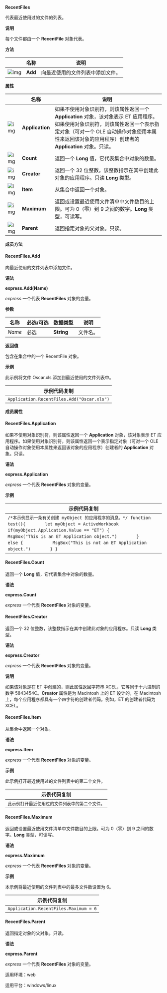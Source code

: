 **RecentFiles**



代表最近使用过的文件的列表。

**说明**

每个文件都由一个 **RecentFile** 对象代表。

**方法**

|                                                              | 名称    | 说明                             |
| ------------------------------------------------------------ | ------- | -------------------------------- |
| ![img](https://qn.cache.wpscdn.cn/encs/doc/office_v19/gif/methods.gif) | **Add** | 向最近使用的文件列表中添加文件。 |

**属性**

|                                                              | 名称            | 说明                                                         |
| ------------------------------------------------------------ | --------------- | ------------------------------------------------------------ |
| ![img](https://qn.cache.wpscdn.cn/encs/doc/office_v19/gif/properties.gif) | **Application** | 如果不使用对象识别符，则该属性返回一个 **Application** 对象，该对象表示 ET 应用程序。如果使用对象识别符，则该属性返回一个表示指定对象（可对一个 OLE 自动操作对象使用本属性来返回该对象的应用程序）创建者的 **Application** 对象。只读。 |
| ![img](https://qn.cache.wpscdn.cn/encs/doc/office_v19/gif/properties.gif) | **Count**       | 返回一个 **Long** 值，它代表集合中对象的数量。               |
| ![img](https://qn.cache.wpscdn.cn/encs/doc/office_v19/gif/properties.gif) | **Creator**     | 返回一个 32 位整数，该整数指示在其中创建此对象的应用程序。只读 **Long** 类型。 |
| ![img](https://qn.cache.wpscdn.cn/encs/doc/office_v19/gif/properties.gif) | **Item**        | 从集合中返回一个对象。                                       |
| ![img](https://qn.cache.wpscdn.cn/encs/doc/office_v19/gif/properties.gif) | **Maximum**     | 返回或设置最近使用文件清单中文件数目的上限。可为 0（零）到 9 之间的数字。**Long** 类型，可读写。 |
| ![img](https://qn.cache.wpscdn.cn/encs/doc/office_v19/gif/properties.gif) | **Parent**      | 返回指定对象的父对象。只读。                                 |

**成员方法**

#### **RecentFiles.Add**

向最近使用的文件列表中添加文件。

**语法**

**express.Add(Name)**

*express*   一个代表 **RecentFiles** 对象的变量。

**参数**

| **名称** | **必选/可选** | **数据类型** | **说明** |
| -------- | ------------- | ------------ | -------- |
| *Name*   | 必选          | **String**   | 文件名。 |

**返回值**

包含在集合中的一个 RecentFile 对象。

**示例**

此示例将文件 Oscar.xls 添加到最近使用的文件列表中。

| 示例代码复制                               |
| ------------------------------------------ |
| `Application.RecentFiles.Add("Oscar.xls")` |

**成员属性**

#### **RecentFiles.Application**

如果不使用对象识别符，则该属性返回一个 **Application** 对象，该对象表示 ET 应用程序。如果使用对象识别符，则该属性返回一个表示指定对象（可对一个 OLE 自动操作对象使用本属性来返回该对象的应用程序）创建者的 **Application** 对象。只读。

**语法**

**express.Application**

*express*   一个代表 **RecentFiles** 对象的变量。

**示例**

| 示例代码复制                                                 |
| ------------------------------------------------------------ |
| `/*本示例显示一条有关创建 myObject 的应用程序的消息。*/ function test(){ 　　　　let myObject = ActiveWorkbook     if(myObject.Application.Value == "ET") { 　　　　    MsgBox("This is an ET Application object.") 　　　　} 　　　　else { 　　　　    MsgBox("This is not an ET Application object.") 　　　　} }` |

#### **RecentFiles.Count**

返回一个 **Long** 值，它代表集合中对象的数量。

**语法**

**express.Count**

*express*   一个代表 **RecentFiles** 对象的变量。

#### **RecentFiles.Creator**

返回一个 32 位整数，该整数指示在其中创建此对象的应用程序。只读 **Long** 类型。

**语法**

**express.Creator**

*express*   一个代表 **RecentFiles** 对象的变量。

**说明**

如果该对象是在 ET 中创建的，则此属性返回字符串 XCEL，它等同于十六进制的数字 5843454C。**Creator** 属性是为 Macintosh 上的 ET 设计的，在 Macintosh 上，每个应用程序都具有一个四字符的创建者代码。例如，ET 的创建者代码为 XCEL。

#### **RecentFiles.Item**

从集合中返回一个对象。

**语法**

**express.Item**

*express*   一个代表 **RecentFiles** 对象的变量。

**示例**

此示例打开最近使用过的文件列表中的第二个文件。

| 示例代码复制                                     |
| ------------------------------------------------ |
| `此示例打开最近使用过的文件列表中的第二个文件。` |

#### **RecentFiles.Maximum**

返回或设置最近使用文件清单中文件数目的上限。可为 0（零）到 9 之间的数字。**Long** 类型，可读写。

**语法**

**express.Maximum**

*express*   一个代表 **RecentFiles** 对象的变量。

**示例**

本示例将最近使用的文件列表中的最多文件数设置为 6。

| 示例代码复制                          |
| ------------------------------------- |
| `Application.RecentFiles.Maximum = 6` |

#### **RecentFiles.Parent**

返回指定对象的父对象。只读。

**语法**

**express.Parent**

*express*   一个代表 **RecentFiles** 对象的变量。

适用环境：web

适用平台：windows/linux